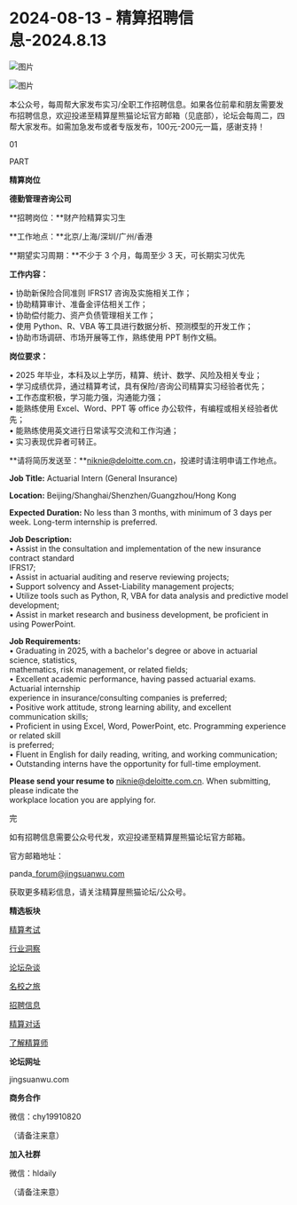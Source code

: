 # 2024-08-13 - 精算招聘信息-2024.8.13

![图片](https://mmbiz.qpic.cn/mmbiz_jpg/PVTr5cqOmdsiaicIRGthO3IhpdkibrFUWVU1xAtP9ZY24c0vAhCVJo55thjfrfia19NvibyVvich2UW9I8vGCty5LxNw/640?wx_fmt=jpeg&tp=webp&wxfrom=5&wx_lazy=1)

![图片](https://mmbiz.qpic.cn/mmbiz_png/7QRTvkK2qC63c02mKcsfAaJ8sNcicTvg22UkHHibvKiasFS9FS6E4FeV0Dibe7as7h4tm8p7EfNfI06adlGbL2icYjw/640?wx_fmt=png&tp=webp&wxfrom=5&wx_lazy=1)

本公众号，每周帮大家发布实习/全职工作招聘信息。如果各位前辈和朋友需要发布招聘信息，欢迎投递至精算屋熊猫论坛官方邮箱（见底部），论坛会每周二，四帮大家发布。如需加急发布或者专版发布，100元-200元一篇，感谢支持！

01

PART

**精算岗位**

**德勤管理咨询公司**

**招聘岗位：**财产险精算实习生

**工作地点：**北京/上海/深圳/广州/香港

**期望实习周期：**不少于 3 个月，每周至少 3 天，可长期实习优先

**工作内容：**

• 协助新保险合同准则 IFRS17 咨询及实施相关工作；  
• 协助精算审计、准备金评估相关工作；  
• 协助偿付能力、资产负债管理相关工作；  
• 使用 Python、R、VBA 等工具进行数据分析、预测模型的开发工作；  
• 协助市场调研、市场开展等工作，熟练使用 PPT 制作文稿。

**岗位要求：**

• 2025 年毕业，本科及以上学历，精算、统计、数学、风险及相关专业；  
• 学习成绩优异，通过精算考试，具有保险/咨询公司精算实习经验者优先；  
• 工作态度积极，学习能力强，沟通能力强；  
• 能熟练使用 Excel、Word、PPT 等 office 办公软件，有编程或相关经验者优先；  
• 能熟练使用英文进行日常读写交流和工作沟通；  
• 实习表现优异者可转正。

**请将简历发送至：**niknie@deloitte.com.cn，投递时请注明申请工作地点。

**Job Title:** Actuarial Intern (General Insurance)

**Location:** Beijing/Shanghai/Shenzhen/Guangzhou/Hong Kong

**Expected Duration:** No less than 3 months, with minimum of 3 days per week. Long-term internship is preferred.

**Job Description:**  
• Assist in the consultation and implementation of the new insurance contract standard   
IFRS17;  
• Assist in actuarial auditing and reserve reviewing projects;  
• Support solvency and Asset-Liability management projects;  
• Utilize tools such as Python, R, VBA for data analysis and predictive model development;  
• Assist in market research and business development, be proficient in using PowerPoint.

**Job Requirements:**  
• Graduating in 2025, with a bachelor's degree or above in actuarial science, statistics,   
mathematics, risk management, or related fields;  
• Excellent academic performance, having passed actuarial exams. Actuarial internship   
experience in insurance/consulting companies is preferred;  
• Positive work attitude, strong learning ability, and excellent communication skills;  
• Proficient in using Excel, Word, PowerPoint, etc. Programming experience or related skill   
is preferred;  
• Fluent in English for daily reading, writing, and working communication;  
• Outstanding interns have the opportunity for full-time employment.

**Please send your resume to** niknie@deloitte.com.cn. When submitting, please indicate the   
workplace location you are applying for.


完

如有招聘信息需要公众号代发，欢迎投递至精算屋熊猫论坛官方邮箱。

官方邮箱地址：

panda\_forum@jingsuanwu.com

获取更多精彩信息，请关注精算屋熊猫论坛/公众号。

**精选板块**

[精算考试](https://mp.weixin.qq.com/mp/appmsgalbum?__biz=Mzg5NzkwMTMzMA==&action=getalbum&album_id=2804960172988448769#wechat_redirect)

[行业洞察](https://mp.weixin.qq.com/mp/appmsgalbum?__biz=Mzg5NzkwMTMzMA==&action=getalbum&album_id=2804965799378829313#wechat_redirect)

[论坛杂谈](https://mp.weixin.qq.com/mp/appmsgalbum?__biz=Mzg5NzkwMTMzMA==&action=getalbum&album_id=2804979947286315009#wechat_redirect)

[名校之旅](https://mp.weixin.qq.com/mp/appmsgalbum?__biz=Mzg5NzkwMTMzMA==&action=getalbum&album_id=2804975288236654595#wechat_redirect)

[招聘信息](https://mp.weixin.qq.com/mp/appmsgalbum?__biz=Mzg5NzkwMTMzMA==&action=getalbum&album_id=2809916434738069507#wechat_redirect)

[精算对话](https://mp.weixin.qq.com/mp/appmsgalbum?__biz=Mzg5NzkwMTMzMA==&action=getalbum&album_id=3028246288796221446#wechat_redirect)

[了解精算师](https://mp.weixin.qq.com/mp/appmsgalbum?__biz=Mzg5NzkwMTMzMA==&action=getalbum&album_id=2804971247444180995#wechat_redirect)

**论坛网址**

jingsuanwu.com

**商务合作**

微信：chy19910820

（请备注来意）

**加入社群**

微信：hldaily

（请备注来意）